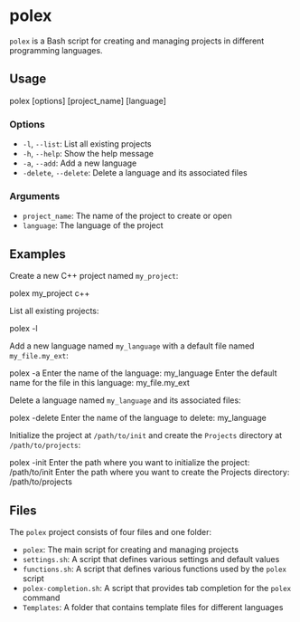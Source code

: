 # polex

`polex` is a Bash script for creating and managing projects in different programming languages.

## Usage

polex [options] [project_name] [language]


### Options

- `-l`, `--list`: List all existing projects
- `-h`, `--help`: Show the help message
- `-a`, `--add`: Add a new language
- `-delete`, `--delete`: Delete a language and its associated files

### Arguments

- `project_name`: The name of the project to create or open
- `language`: The language of the project

## Examples

Create a new C++ project named `my_project`:

polex my_project c++


List all existing projects:

polex -l

Add a new language named `my_language` with a default file named `my_file.my_ext`:

polex -a Enter the name of the language: my_language Enter the default name for the file in this language: my_file.my_ext


Delete a language named `my_language` and its associated files:

polex -delete Enter the name of the language to delete: my_language


Initialize the project at `/path/to/init` and create the `Projects` directory at `/path/to/projects`:

polex -init Enter the path where you want to initialize the project: /path/to/init Enter the path where you want to create the Projects directory: /path/to/projects

## Files

The `polex` project consists of four files and one folder:

- `polex`: The main script for creating and managing projects
- `settings.sh`: A script that defines various settings and default values
- `functions.sh`: A script that defines various functions used by the `polex` script
- `polex-completion.sh`: A script that provides tab completion for the `polex` command
- `Templates`: A folder that contains template files for different languages

